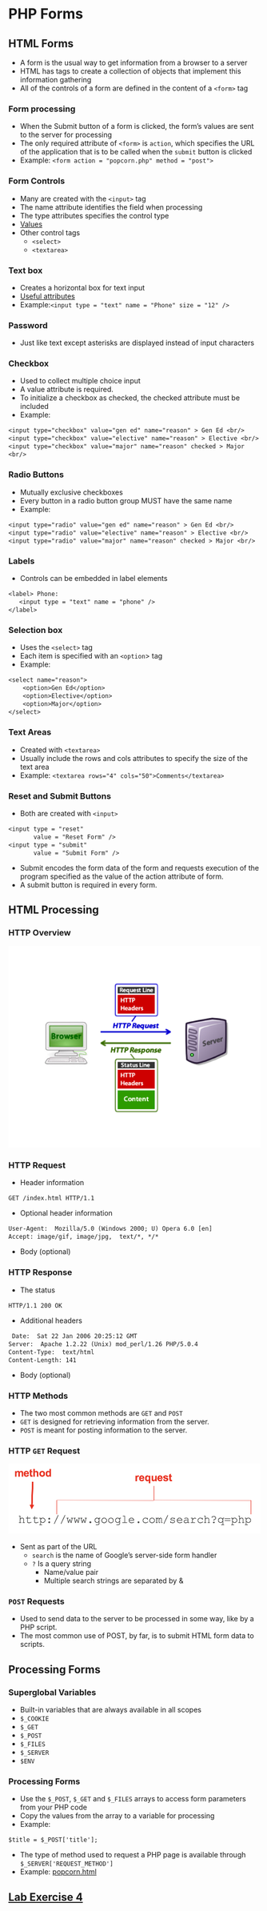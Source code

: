 # PHP Forms

## HTML Forms
- A  form is the usual way to get information from a browser to a server
- HTML has tags to create a collection of objects that implement this information gathering
- All of the controls of a form are  defined in the content of a `<form>` tag

### Form processing
- When the Submit button of a form is clicked, the form’s values are sent to the server for processing
- The only required attribute of `<form>` is `action`,  which specifies the URL of the application that is to be called when the `submit` button is clicked
- Example: `<form action = "popcorn.php" method = "post">`

### Form Controls
- Many are created with the `<input>` tag
- The name attribute identifies the field when processing
- The type attributes specifies the control type
- [Values](http://www.w3schools.com/tags/att_input_type.asp)
- Other control tags
  - `<select>`
  - `<textarea>`


### Text box
- Creates a horizontal box for text input
- [Useful attributes](http://www.w3schools.com/tags/tag_input.asp)
- Example:`<input type = "text" name = "Phone" size = "12" />`

### Password
- Just like text except asterisks are displayed instead of input characters

### Checkbox
- Used to collect multiple choice input
- A value attribute is required.
- To initialize a checkbox as checked, the checked attribute must be included
- Example:
```
<input type="checkbox" value="gen ed" name="reason" > Gen Ed <br/>
<input type="checkbox" value="elective" name="reason" > Elective <br/>
<input type="checkbox" value="major" name="reason" checked > Major <br/>
```

### Radio Buttons
- Mutually exclusive checkboxes
- Every button in a radio button group MUST have the same name
- Example:
```
<input type="radio" value="gen ed" name="reason" > Gen Ed <br/>
<input type="radio" value="elective" name="reason" > Elective <br/>
<input type="radio" value="major" name="reason" checked > Major <br/>
```

### Labels
- Controls can be embedded in label elements
```
<label> Phone:
   <input type = "text" name = "phone" />
</label>
```

### Selection box
- Uses the `<select>` tag
- Each item is specified with an `<option`> tag
- Example:
```
<select name="reason">
    <option>Gen Ed</option>
    <option>Elective</option>
    <option>Major</option>
</select>
```

### Text Areas
- Created with `<textarea>`
- Usually include the rows and cols attributes to specify the size of the text area
- Example: `<textarea rows="4" cols="50">Comments</textarea>`

### Reset and Submit Buttons
- Both are created with `<input>`
```
<input type = "reset"  
       value = "Reset Form" />
<input type = "submit"  
       value = "Submit Form" />
```
- Submit encodes the form data of the form and requests execution of the program specified as the  value of the action attribute of form.
- A submit button is required in every form.

## HTML Processing

### HTTP Overview
![overview](images/http-overview.png)

### HTTP Request
- Header information
```
GET /index.html HTTP/1.1
```

- Optional header information
```
User-Agent:  Mozilla/5.0 (Windows 2000; U) Opera 6.0 [en]
Accept: image/gif, image/jpg,  text/*, */*
```
- Body (optional)

### HTTP Response
- The status
```
HTTP/1.1 200 OK
```

- Additional headers
```
 Date:  Sat 22 Jan 2006 20:25:12 GMT
Server:  Apache 1.2.22 (Unix) mod_perl/1.26 PHP/5.0.4
Content-Type:  text/html
Content-Length: 141
```

- Body (optional)

### HTTP Methods
- The two most common methods are `GET` and `POST`
- `GET` is designed for retrieving information from the server.
- `POST` is meant for posting information to the server.

### HTTP `GET` Request
![get-request](images/get-request.png)

- Sent as part of the URL
  - `search` is the name of Google’s server-side form handler
  - `?` Is a query string
    - Name/value pair
    - Multiple search strings are separated by &

### `POST` Requests
- Used to send data to the server to be processed in some way, like by a PHP script.
- The most common use of POST, by far, is to submit HTML form data to scripts.

## Processing Forms

### Superglobal Variables
- Built-in variables that are always available in all scopes
- `$_COOKIE`
- `$_GET`
- `$_POST`
- `$_FILES`
- `$_SERVER`
- `$ENV`


### Processing Forms
- Use the `$_POST`, `$_GET` and `$_FILES` arrays to access form parameters from your PHP code
- Copy the values from the array to a variable for processing
- Example:
```
$title = $_POST['title'];
```
- The type of method used to request a PHP page is available through `$_SERVER['REQUEST_METHOD']`
- Example: [popcorn.html](../popcorn.html)

## [Lab Exercise 4](../exercises/exercise-4.md)
